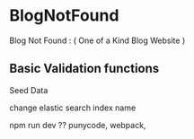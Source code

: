 # BlogNotFound

Blog Not Found : ( One of a Kind Blog Website )

## Basic Validation functions

Seed Data

change elastic search index name

npm run dev ??
punycode,
webpack,
